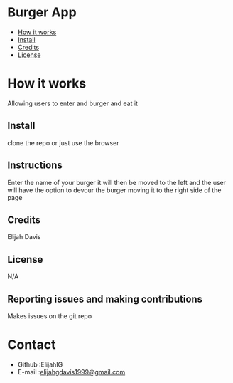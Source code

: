 # Burger App

* [How it works](#work)
* [Install](#install)
* [Credits](#credits)
* [License](#license)
# How it works 
Allowing users to enter and burger and eat it 
## Install
clone the repo or just use the browser 
## Instructions
Enter the name of your burger it will then be moved to the left and the user will have the option to devour the burger moving it to the right side of the page 
## Credits
Elijah Davis
## License 
N/A
## Reporting issues and making contributions 
Makes issues on the git repo
# Contact
* Github :ElijahIG
* E-mail :elijahgdavis1999@gmail.com
